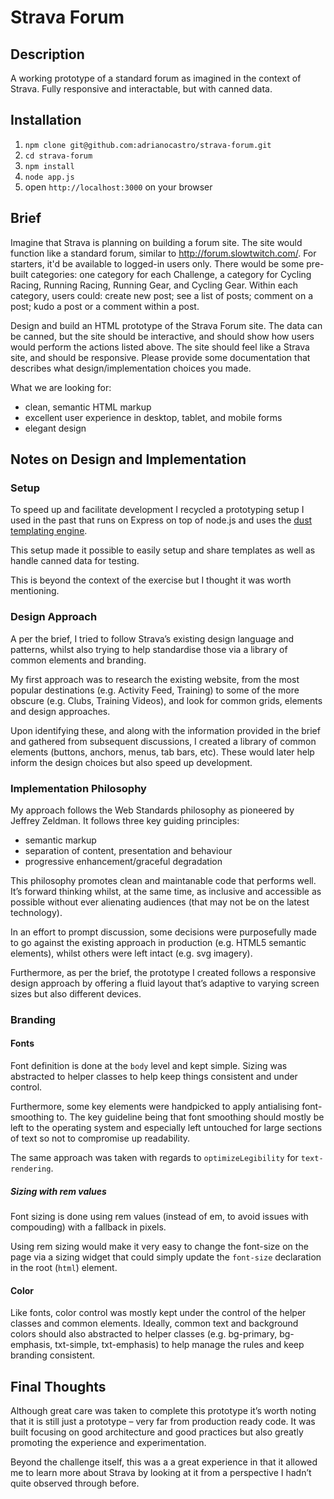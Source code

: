 # Strava Forum

## Description

A working prototype of a standard forum as imagined in the context of Strava. Fully responsive and interactable, but with canned data.

## Installation

1. `npm clone git@github.com:adrianocastro/strava-forum.git`
1. `cd strava-forum`
1. `npm install`
1. `node app.js`
1. open `http://localhost:3000` on your browser

## Brief

Imagine that Strava is planning on building a forum site. The site would function like a standard forum, similar to http://forum.slowtwitch.com/. For starters, it'd be available to logged-in users only. There would be some pre-built categories: one category for each Challenge, a category for Cycling Racing, Running Racing, Running Gear, and Cycling Gear. Within each category, users could: create new post; see a list of posts; comment on a post; kudo a post or a comment within a post.

Design and build an HTML prototype of the Strava Forum site. The data can be canned, but the site should be interactive, and should show how users would perform the actions listed above. The site should feel like a Strava site, and should be responsive. Please provide some documentation that describes what design/implementation choices you made.

What we are looking for:
- clean, semantic HTML markup
- excellent user experience in desktop, tablet, and mobile forms
- elegant design

## Notes on Design and Implementation

### Setup

To speed up and facilitate development I recycled a prototyping setup I used in the past that runs on Express on top of node.js and uses the [dust templating engine](http://linkedin.github.com/dustjs).

This setup made it possible to easily setup and share templates as well as handle canned data for testing.

This is beyond the context of the exercise but I thought it was worth mentioning.

### Design Approach

A per the brief, I tried to follow Strava’s existing design language and patterns, whilst also trying to help standardise those via a library of common elements and branding.

My first approach was to research the existing website, from the most popular destinations (e.g. Activity Feed, Training) to some of the more obscure (e.g. Clubs, Training Videos), and look for common grids, elements and design approaches.

Upon identifying these, and along with the information provided in the brief and gathered from subsequent discussions, I created a library of common elements (buttons, anchors, menus, tab bars, etc). These would later help inform the design choices but also speed up development.

### Implementation Philosophy

My approach follows the Web Standards philosophy as pioneered by Jeffrey Zeldman. It follows three key guiding principles:

- semantic markup
- separation of content, presentation and behaviour
- progressive enhancement/graceful degradation

This philosophy promotes clean and maintanable code that performs well. It’s forward thinking whilst, at the same time, as inclusive and accessible as possible without ever alienating audiences (that may not be on the latest technology). 

In an effort to prompt discussion, some decisions were purposefully made to go against the existing approach in production (e.g. HTML5 semantic elements), whilst others were left intact (e.g. svg imagery).

Furthermore, as per the brief, the prototype I created follows a responsive design approach by offering a fluid layout that’s adaptive to varying screen sizes but also different devices.

### Branding

#### Fonts

Font definition is done at the `body` level and kept simple. Sizing was abstracted to helper classes to help keep things consistent and under control.

Furthermore, some key elements were handpicked to apply antialising font-smoothing to. The key guideline being that font smoothing should mostly be left to the operating system and especially left untouched for large sections of text so not to compromise up readability.

The same approach was taken with regards to `optimizeLegibility` for `text-rendering`.

##### Sizing with rem values

Font sizing is done using rem values (instead of em, to avoid issues with compouding) with a fallback in pixels.

Using rem sizing would make it very easy to change the font-size on the page via a sizing widget that could simply update the `font-size` declaration in the root (`html`) element.

#### Color

Like fonts, color control was mostly kept under the control of the helper classes and common elements. Ideally, common text and background colors should also abstracted to helper classes (e.g. bg-primary, bg-emphasis, txt-simple, txt-emphasis) to help manage the rules and keep branding consistent.

## Final Thoughts

Although great care was taken to complete this prototype it’s worth noting that it is still just a prototype – very far from production ready code. It was built focusing on good architecture and good practices but also greatly promoting the experience and experimentation.

Beyond the challenge itself, this was a a great experience in that it allowed me to learn more about Strava by looking at it from a perspective I hadn’t quite observed through before.

